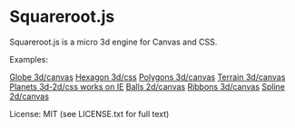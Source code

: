 Squareroot.js
=============

Squareroot.js is a micro 3d engine for Canvas and CSS.

Examples:

[Globe 3d/canvas](http://everyday3d.com/sqr/bin/3d/003-globe.html)
[Hexagon 3d/css](http://everyday3d.com/sqr/bin/3d/004-hexagon.html)
[Polygons 3d/canvas](http://everyday3d.com/sqr/bin/3d/005-polygons.html)
[Terrain 3d/canvas](http://everyday3d.com/sqr/bin/3d/006-terrain.html)
[Planets 3d-2d/css works on IE](http://everyday3d.com/sqr/bin/3d/007-planets.html)
[Balls 2d/canvas](http://everyday3d.com/sqr/bin/2d/002-balls.html)
[Ribbons 3d/canvas](http://everyday3d.com/sqr/bin/curves/013_bezierRibbon.html)
[Spline 2d/canvas](http://everyday3d.com/sqr/bin/curves/011_splineNormal.html)

License: MIT (see LICENSE.txt for full text)